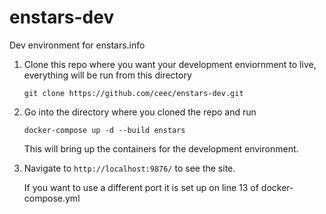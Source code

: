 # enstars-dev
Dev environment for enstars.info

1. Clone this repo where you want your development enviornment to live, everything will be run from this directory

    `git clone https://github.com/ceec/enstars-dev.git`

2. Go into the directory where you cloned the repo and run

    `docker-compose up -d --build enstars`

    This will bring up the containers for the development environment.

3. Navigate to `http://localhost:9876/` to see the site.

    If you want to use a different port it is set up on line 13 of docker-compose.yml